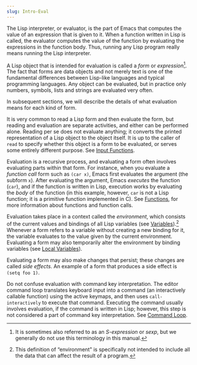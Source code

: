 ```yaml
---
slug: Intro-Eval
---
```


The Lisp interpreter, or evaluator, is the part of Emacs that computes the value of an expression that is given to it. When a function written in Lisp is called, the evaluator computes the value of the function by evaluating the expressions in the function body. Thus, running any Lisp program really means running the Lisp interpreter.

A Lisp object that is intended for evaluation is called a *form* or *expression*[^1]. The fact that forms are data objects and not merely text is one of the fundamental differences between Lisp-like languages and typical programming languages. Any object can be evaluated, but in practice only numbers, symbols, lists and strings are evaluated very often.

In subsequent sections, we will describe the details of what evaluation means for each kind of form.

It is very common to read a Lisp form and then evaluate the form, but reading and evaluation are separate activities, and either can be performed alone. Reading per se does not evaluate anything; it converts the printed representation of a Lisp object to the object itself. It is up to the caller of `read` to specify whether this object is a form to be evaluated, or serves some entirely different purpose. See [Input Functions](/docs/elisp/Input-Functions).

Evaluation is a recursive process, and evaluating a form often involves evaluating parts within that form. For instance, when you evaluate a *function call* form such as `(car x)`, Emacs first evaluates the argument (the subform `x`). After evaluating the argument, Emacs *executes* the function (`car`), and if the function is written in Lisp, execution works by evaluating the *body* of the function (in this example, however, `car` is not a Lisp function; it is a primitive function implemented in C). See [Functions](/docs/elisp/Functions), for more information about functions and function calls.

Evaluation takes place in a context called the *environment*, which consists of the current values and bindings of all Lisp variables (see [Variables](/docs/elisp/Variables)).[^2] Whenever a form refers to a variable without creating a new binding for it, the variable evaluates to the value given by the current environment. Evaluating a form may also temporarily alter the environment by binding variables (see [Local Variables](/docs/elisp/Local-Variables)).

Evaluating a form may also make changes that persist; these changes are called *side effects*. An example of a form that produces a side effect is `(setq foo 1)`.

Do not confuse evaluation with command key interpretation. The editor command loop translates keyboard input into a command (an interactively callable function) using the active keymaps, and then uses `call-interactively` to execute that command. Executing the command usually involves evaluation, if the command is written in Lisp; however, this step is not considered a part of command key interpretation. See [Command Loop](/docs/elisp/Command-Loop).

[^1]: It is sometimes also referred to as an *S-expression* or *sexp*, but we generally do not use this terminology in this manual.

[^2]: This definition of “environment" is specifically not intended to include all the data that can affect the result of a program.
